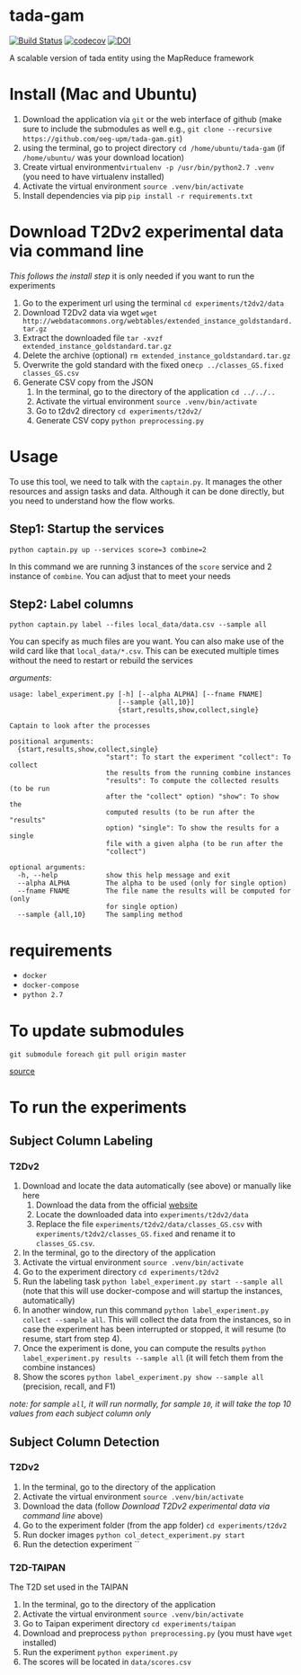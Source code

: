 # tada-gam

[![Build Status](https://semaphoreci.com/api/v1/ahmad88me/tada-gam/branches/master/badge.svg)](https://semaphoreci.com/ahmad88me/tada-gam)
[![codecov](https://codecov.io/gh/oeg-upm/tada-gam/branch/master/graph/badge.svg)](https://codecov.io/gh/oeg-upm/tada-gam)
[![DOI](https://zenodo.org/badge/DOI/10.5281/zenodo.3545625.svg)](https://doi.org/10.5281/zenodo.3545625)

A scalable version of tada entity using the MapReduce framework

# Install (Mac and Ubuntu)
1. Download the application via `git` or the web interface of github (make sure to include the submodules as well e.g., `git clone --recursive https://github.com/oeg-upm/tada-gam.git`)
1. using the terminal, go to project directory `cd /home/ubuntu/tada-gam` (if `/home/ubuntu/` was your download location)
1. Create virtual environment`virtualenv -p /usr/bin/python2.7 .venv` (you need to have virtualenv installed)
1. Activate the virtual environment `source .venv/bin/activate`
1. Install dependencies via pip `pip install -r requirements.txt ` 

# Download T2Dv2 experimental data via command line 
*This follows the install step* it is only needed if you want to run the experiments 
1. Go to the experiment url using the terminal `cd experiments/t2dv2/data`
1. Download T2Dv2 data via wget `wget http://webdatacommons.org/webtables/extended_instance_goldstandard.tar.gz`
1. Extract the downloaded file `tar -xvzf extended_instance_goldstandard.tar.gz`
1. Delete the archive (optional) `rm extended_instance_goldstandard.tar.gz`
1. Overwrite the gold standard with the fixed one`cp ../classes_GS.fixed classes_GS.csv`
1. Generate CSV copy from the JSON
    1. In the terminal, go to the directory of the application `cd ../../..`
    1. Activate the virtual environment `source .venv/bin/activate`
    1. Go to t2dv2 directory `cd experiments/t2dv2/`
    1. Generate CSV copy `python preprocessing.py`


# Usage
To use this tool, we need to talk with the `captain.py`. It manages the 
other resources and assign tasks and data. Although it can be done
directly, but you need to understand how the flow works.

## Step1: Startup the services
```
python captain.py up --services score=3 combine=2
```
In this command we are running 3 instances of the `score` service and
2 instance of `combine`. You can adjust that to meet your needs 

## Step2: Label columns
```
python captain.py label --files local_data/data.csv --sample all
```
You can specify as much files are you want. You can also make use of 
the wild card like that `local_data/*.csv`.
This can be executed multiple times without the need to restart or 
rebuild the services


*arguments*:
```
usage: label_experiment.py [-h] [--alpha ALPHA] [--fname FNAME]
                           [--sample {all,10}]
                           {start,results,show,collect,single}

Captain to look after the processes

positional arguments:
  {start,results,show,collect,single}
                        "start": To start the experiment "collect": To collect
                        the results from the running combine instances
                        "results": To compute the collected results (to be run
                        after the "collect" option) "show": To show the
                        computed results (to be run after the "results"
                        option) "single": To show the results for a single
                        file with a given alpha (to be run after the
                        "collect")

optional arguments:
  -h, --help            show this help message and exit
  --alpha ALPHA         The alpha to be used (only for single option)
  --fname FNAME         The file name the results will be computed for (only
                        for single option)
  --sample {all,10}     The sampling method
```

# requirements
* `docker`
* `docker-compose`
* `python 2.7`


# To update submodules
```
git submodule foreach git pull origin master
```
[source](https://stackoverflow.com/questions/5828324/update-git-submodule-to-latest-commit-on-origin)



# To run the experiments
## Subject Column Labeling
### T2Dv2
1. Download and locate the data automatically (see above) or manually like here
    1. Download the data from the official [website](http://webdatacommons.org/webtables/goldstandard.html)
    1. Locate the downloaded data into `experiments/t2dv2/data`
    1. Replace the file `experiments/t2dv2/data/classes_GS.csv` with `experiments/t2dv2/classes_GS.fixed`
and rename it to `classes_GS.csv`.
1. In the terminal, go to the directory of the application 
1. Activate the virtual environment `source .venv/bin/activate`
1. Go to the experiment directory `cd experiments/t2dv2`
1. Run the labeling task `python label_experiment.py start --sample all` (note that this will 
use docker-compose and will startup the instances, automatically)
1. In another window, run this command `python label_experiment.py collect --sample all`. This 
will collect the data from the instances, so in case the experiment has been interrupted or
stopped, it will resume (to resume, start from step 4).
1. Once the experiment is done, you can compute the results `python label_experiment.py results --sample all` (it will fetch them from the combine instances) 
1. Show the scores `python label_experiment.py show --sample all` (precision, recall, and F1)

*note: for sample `all`, it will run normally, for sample `10`, it will take the top 10 values from each subject column only*

## Subject Column Detection
### T2Dv2
1. In the terminal, go to the directory of the application
1. Activate the virtual environment `source .venv/bin/activate`
1. Download the data (follow *Download T2Dv2 experimental data via command line* above)
1. Go to the experiment folder (from the app folder) `cd experiments/t2dv2`
1. Run docker images `python col_detect_experiment.py start` 
1. Run the detection experiment ``

### T2D-TAIPAN 
The T2D set used in the TAIPAN 
1. In the terminal, go to the directory of the application
1. Activate the virtual environment `source .venv/bin/activate`
1. Go to Taipan experiment directory `cd experiments/taipan`
1. Download and preprocess `python preprocessing.py` (you must have `wget` installed)
1. Run the experiment `python experiment.py`
1. The scores will be located in `data/scores.csv`
